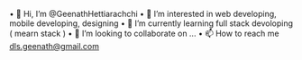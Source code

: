 • 👋 Hi, I’m @GeenathHettiarachchi
• 👀 I’m interested in web developing, mobile developing, designing
• 🌱 I’m currently learning full stack devoloping ( mearn stack )
• 💞️ I’m looking to collaborate on ...
• 📫 How to reach me dls.geenath@gmail.com
